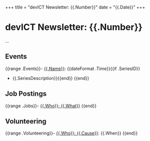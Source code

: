 +++
title = "devICT Newsletter: {{.Number}}"
date = "{{.Date}}"
+++
# devICT Newsletter: {{.Number}}

...

## Events

{{range .Events}}- [{{.Name}}]({{.Link}}): {{dateFormat .Time}}{{if .SeriesID}}
  - {{.SeriesDescription}}{{end}}
{{end}}
## Job Postings

{{range .Jobs}}- [{{.Who}}: {{.What}}]({{.Link}})
{{end}}
## Volunteering

{{range .Volunteering}}- [{{.Who}}: {{.Cause}}]({{.Link}}): {{.When}}
{{end}}